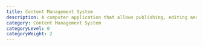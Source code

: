 ```yaml
---
title: Content Management System
description: A computer application that allows publishing, editing and modifying content, organizing, deleting as well as maintenance from a central interface.
category: Content Management System
categoryLevel: 0
categoryWeight: 2
---
```

